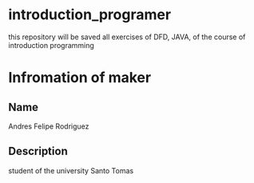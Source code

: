 # introduction_programer
this repository  will be saved all exercises of DFD, JAVA, of the course of introduction programming
# Infromation of maker
## Name
Andres Felipe Rodriguez
## Description
student of the university Santo Tomas
